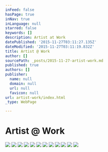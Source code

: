 ```yaml
---
inFeed: false
hasPage: true
inNav: true
inLanguage: null
starred: false
keywords: []
description: Artist at Work
datePublished: '2015-11-27T03:11:27.135Z'
dateModified: '2015-11-27T03:11:19.832Z'
title: Artist @ Work
author: []
sourcePath: _posts/2015-11-27-artist-work.md
published: true
authors: []
publisher:
  name: null
  domain: null
  url: null
  favicon: null
url: artist-work/index.html
_type: WebPage

---
```

# Artist @ Work
![](https://the-grid-user-content.s3-us-west-2.amazonaws.com/0471b66c-c1a5-4896-9062-69dcfd8dfc32.jpg)
![](https://the-grid-user-content.s3-us-west-2.amazonaws.com/b9d996fb-49da-4614-b832-33bea8fb5541.jpg)
![](https://the-grid-user-content.s3-us-west-2.amazonaws.com/545fd2a4-a963-4406-856a-afa1893e236c.jpg)
![](https://the-grid-user-content.s3-us-west-2.amazonaws.com/dd2e3421-f216-447b-bc42-b9e03441149d.jpg)
![](https://the-grid-user-content.s3-us-west-2.amazonaws.com/42f26c07-8ffa-47ee-9947-4288c32f94a4.jpg)
![](https://the-grid-user-content.s3-us-west-2.amazonaws.com/63a15f15-b7a4-4de1-8640-ea8282d55fbb.jpg)
![](https://the-grid-user-content.s3-us-west-2.amazonaws.com/a047dc6e-73c2-4e56-a464-07a9f754c7d6.jpg)
![](https://the-grid-user-content.s3-us-west-2.amazonaws.com/824c26d0-d54d-4c7c-a68c-daf90f662784.jpg)
![](https://the-grid-user-content.s3-us-west-2.amazonaws.com/f7cfdb55-326e-4386-9442-4fd56d88ced4.jpg)
![](https://the-grid-user-content.s3-us-west-2.amazonaws.com/14ecc187-9e6e-484d-bd3e-396c023ffc85.jpg)
![](https://the-grid-user-content.s3-us-west-2.amazonaws.com/98ecb57b-b64b-4588-8871-da5cc0bbe2d1.jpg)
![](https://the-grid-user-content.s3-us-west-2.amazonaws.com/5dad5141-7292-49e5-993d-30ccefbbc2d7.jpg)
